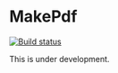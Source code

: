 # MakePdf

[![Build status](https://ci.appveyor.com/api/projects/status/4977ewi1dfnomf2h?svg=true)](https://ci.appveyor.com/project/kuttsun/makepdf)

This is under development.
